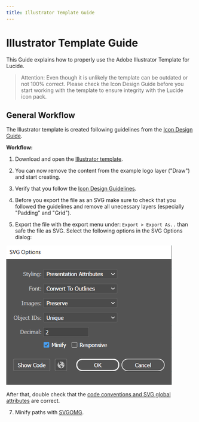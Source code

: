 ```yaml
---
title: Illustrator Template Guide
---
```


# Illustrator Template Guide

This Guide explains how to properly use the Adobe Illustrator Template for Lucide.

>Attention: Even though it is unlikely the template can be outdated or not 100% correct. Please check the Icon Design Guide before you start working with the template to ensure integrity with the Lucide icon pack.

## General Workflow

The Illustrator template is created following guidelines from the [Icon Design Guide](icon-design-guide.md).

**Workflow:**

1. Download and open the [Illustrator template](https://github.com/lucide-icons/lucide/blob/main/docs/templates/illustrator_template.ai).

2. You can now remove the content from the example logo layer ("Draw") and start creating.

3. Verify that you follow the [Icon Design Guidelines](icon-design-guide.md).

4. Before you export the file as an SVG make sure to check that you followed the guidelines and remove all unecessary layers (especially "Padding" and "Grid").

5. Export the file with the export menu under: `Export > Export As..` than safe the file as SVG. Select the following options in the SVG Options dialog:

![SVG export options in Illustrator](images/illustrator-svg-options.png?raw=true "Setting Page Size")

After that, double check that the [code conventions and SVG global attributes](icon-design-guide.md#code-conventions) are correct.

7. Minify paths with [SVGOMG](https://jakearchibald.github.io/svgomg/).

